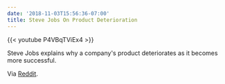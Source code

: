 ```yaml
---
date: '2018-11-03T15:56:36-07:00'
title: Steve Jobs On Product Deterioration
---
```


{{< youtube P4VBqTViEx4 >}}

Steve Jobs explains why a company's product deteriorates as it becomes more successful.

Via [Reddit](https://reddit.com/r/videos/comments/9tv799/steve_jobs_explains_why_a_companys_product/).
